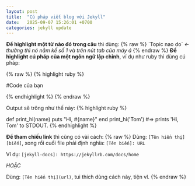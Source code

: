 ```yaml
---
layout: post
title:  "Cú pháp viết blog với Jekyll"
date:   2025-09-07 15:26:01 +0700
categories: jekyll update
---
```


**Để highlight một từ nào đó trong câu** thì dùng: 
{% raw %}
\`Topic nao do\`  *<- thường thì nó nằm kế số 1 và trên nút tab của máy á*
{% endraw %}
**Để highlight cú pháp của một ngôn ngữ lập chỉnh**, ví dụ như ruby thì dùng cú pháp:


{% raw %}
{% highlight ruby %}

#Code của bạn

{% endhighlight %}
{% endraw %}


Output sẽ trông như thế này:
{% highlight ruby %}


def print_hi(name)
  puts "Hi, #{name}"
end
print_hi('Tom')
#=> prints 'Hi, Tom' to STDOUT.
{% endhighlight %}

**Để tham chiếu link** thì cũng có vài cách:
{% raw %}
Dùng: `[Tên hiển thị][biến]`, xong rồi cuối file phải định nghĩa: `[Tên biến]: URL`

Ví dụ: `[jekyll-docs]: https://jekyllrb.com/docs/home`


*HOẶC*

Dùng: `[Tên hiển thị](url)`, tui thích dùng cách này, tiện vl.
{% endraw %}

